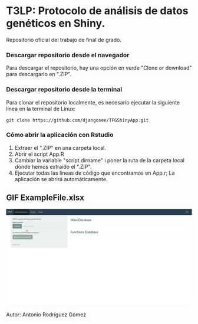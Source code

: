 # T3LP: Protocolo de análisis de datos genéticos en Shiny.

Repositorio oficial del trabajo de final de grado.

### Descargar repositorio desde el navegador
Para descargar el repositorio, hay una opción en verde "Clone or download" para descargarlo en ".ZIP".

### Descargar repositorio desde la terminal
Para clonar el repositorio localmente, es necesario ejecutar la siguiente linea en la terminal de Linux:

```
git clone https://github.com/djangosee/TFGShinyApp.git
```
### Cómo abrir la aplicación con Rstudio

1. Extraer el ".ZIP" en una carpeta local.
2. Abrir el script App.R
3. Cambiar la variable "script.dirname" i poner la ruta de la carpeta local donde hemos extraído el ".ZIP".
4. Ejecutar todas las lineas de código que encontramos en App.r; La aplicación se abrirá automáticamente.

## GIF **ExampleFile.xlsx**

<img src="GifReactionj.gif"/>

Autor: Antonio Rodríguez Gómez
